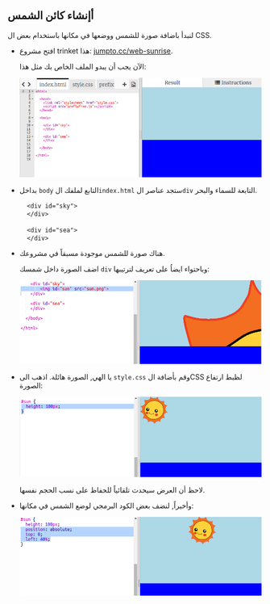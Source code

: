 ## أإنشاء كائن الشمس

لنبدأ باضافة صورة للشمس ووضعها في مكانها باستخدام بعض ال CSS.

+ افتح مشروع trinket هذا: <a href="http://jumpto.cc/web-sunrise" target="_blank">jumpto.cc/web-sunrise</a>.
    
    الآن يجب أن يبدو الملف الخاص بك مثل هذا:
    
    ![لقطة الشاشة](images/sunrise-starter.png)

+ بداخل `body` التابع لملفك ال`index.html` ستجد عناصر ال`div` التابعة للسماء والبحر.
    
        <div id="sky">
        </div>
        
        <div id="sea">
        </div>
        

+ هناك صورة للشمس موجودة مسبقاً في مشروعك.
    
    اضف الصورة داخل شمسك `div` وباحتواء ايضاُ على تعريف لترتيبها:
    
    ![لقطة الشاشة](images/sunrise-sun-image.png)

+ يا الهي, الصورة هائلة. اذهب الى `style.css` وقم بأضافة الCSS لظبط ارتفاع الصورة:
    
    ![لقطة الشاشة](images/sunrise-sun-height.png)
    
    لاحظ أن العرض سيحدث تلقائياً للحفاظ على نسب الحجم نفسها.

+ وأخيراً, لنضف بعض الكود البرمجي لوضع الشمس في مكانها:
    
    ![لقطة الشاشة](images/sunrise-sun-position.png)